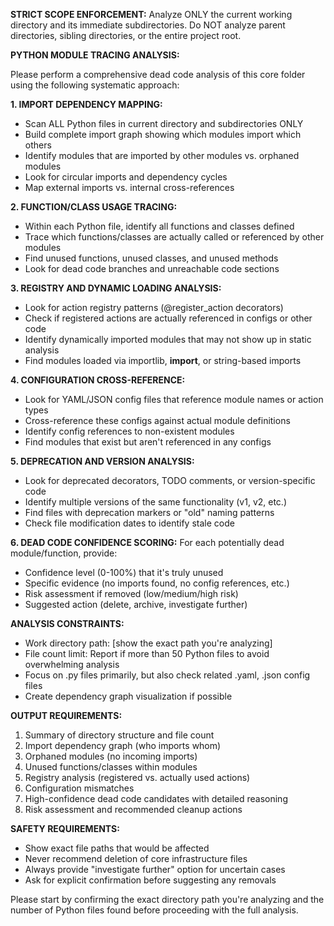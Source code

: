 **STRICT SCOPE ENFORCEMENT:** Analyze ONLY the current working directory and its immediate subdirectories. Do NOT analyze parent directories, sibling directories, or the entire project root.

**PYTHON MODULE TRACING ANALYSIS:**

Please perform a comprehensive dead code analysis of this core folder using the following systematic approach:

**1. IMPORT DEPENDENCY MAPPING:**
- Scan ALL Python files in current directory and subdirectories ONLY
- Build complete import graph showing which modules import which others
- Identify modules that are imported by other modules vs. orphaned modules
- Look for circular imports and dependency cycles
- Map external imports vs. internal cross-references

**2. FUNCTION/CLASS USAGE TRACING:**
- Within each Python file, identify all functions and classes defined
- Trace which functions/classes are actually called or referenced by other modules
- Find unused functions, unused classes, and unused methods
- Look for dead code branches and unreachable code sections

**3. REGISTRY AND DYNAMIC LOADING ANALYSIS:**
- Look for action registry patterns (@register_action decorators)
- Check if registered actions are actually referenced in configs or other code
- Identify dynamically imported modules that may not show up in static analysis
- Find modules loaded via importlib, __import__, or string-based imports

**4. CONFIGURATION CROSS-REFERENCE:**
- Look for YAML/JSON config files that reference module names or action types
- Cross-reference these configs against actual module definitions
- Identify config references to non-existent modules
- Find modules that exist but aren't referenced in any configs

**5. DEPRECATION AND VERSION ANALYSIS:**
- Look for deprecated decorators, TODO comments, or version-specific code
- Identify multiple versions of the same functionality (v1, v2, etc.)
- Find files with deprecation markers or "old" naming patterns
- Check file modification dates to identify stale code

**6. DEAD CODE CONFIDENCE SCORING:**
For each potentially dead module/function, provide:
- Confidence level (0-100%) that it's truly unused
- Specific evidence (no imports found, no config references, etc.)
- Risk assessment if removed (low/medium/high risk)
- Suggested action (delete, archive, investigate further)

**ANALYSIS CONSTRAINTS:**
- Work directory path: [show the exact path you're analyzing]
- File count limit: Report if more than 50 Python files to avoid overwhelming analysis
- Focus on .py files primarily, but also check related .yaml, .json config files
- Create dependency graph visualization if possible

**OUTPUT REQUIREMENTS:**
1. Summary of directory structure and file count
2. Import dependency graph (who imports whom)
3. Orphaned modules (no incoming imports)
4. Unused functions/classes within modules
5. Registry analysis (registered vs. actually used actions)
6. Configuration mismatches
7. High-confidence dead code candidates with detailed reasoning
8. Risk assessment and recommended cleanup actions

**SAFETY REQUIREMENTS:**
- Show exact file paths that would be affected
- Never recommend deletion of core infrastructure files
- Always provide "investigate further" option for uncertain cases
- Ask for explicit confirmation before suggesting any removals

Please start by confirming the exact directory path you're analyzing and the number of Python files found before proceeding with the full analysis.